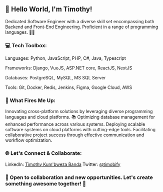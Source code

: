 ## 👋 Hello World, I'm Timothy!

Dedicated Software Engineer with a diverse skill set encompassing both Backend and Front-End Engineering. Proficient in a range of programming languages. 🌈✨

### 💻 Tech Toolbox:
Languages: Python, JavaScript, PHP, C#, Java, Typescript

Frameworks: Django, VueJS, ASP.NET core, ReactJS, NextJS

Databases: PostgreSQL, MySQL, MS SQL Server

Tools: Git, Docker, Redis, Jenkins, Figma, Google Cloud, AWS

### 🚀 What Fires Me Up:
Innovating cross-platform solutions by leveraging diverse programming languages and cloud platforms. 📚
Optimizing database management for enhanced performance across various systems.
Deploying scalable software systems on cloud platforms with cutting-edge tools.
Facilitating collaborative project success through effective communication and workflow optimization.

### 🌐 Let's Connect & Collaborate:
LinkedIn: [Timothy Kum'bweza Banda](https://mw.linkedin.com/in/timothy-kum-bweza-banda-702786115)
Twitter: [@timobify](https://twitter.com/timobify)

### 🤝 Open to collaboration and new opportunities. Let's create something awesome together! 🚀
